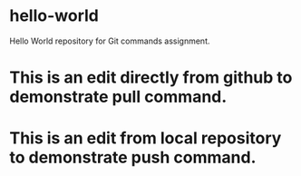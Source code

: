 # hello-world

Hello World repository for Git commands assignment.

# This is an edit directly from github to demonstrate pull command.

# This is an edit from local repository to demonstrate push command.